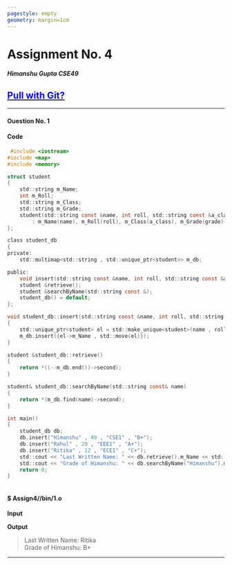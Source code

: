 ```yaml
---
pagestyle: empty
geometry: margin=1cm
---
```



# Assignment No. 4   
##### Himanshu Gupta CSE49   

## [<span style="color:blue">Pull with Git?</span>](https://github.com/crestfalln/Class-Assignments-OOP.git)

---
#### Ouestion No. 1 
>   

#### Code
```c
 #include <iostream>
#include <map>
#include <memory>

struct student
{
    std::string m_Name;
    int m_Roll;
    std::string m_Class;
    std::string m_Grade;
    student(std::string const &name, int roll, std::string const &a_class, std::string const &grade)
        : m_Name(name), m_Roll(roll), m_Class(a_class), m_Grade(grade){};
};

class student_db
{
private:
    std::multimap<std::string , std::unique_ptr<student>> m_db;

public:
    void insert(std::string const &name, int roll, std::string const &a_class, std::string const &grade);
    student &retrieve();
    student &searchByName(std::string const &);
    student_db() = default;
};

void student_db::insert(std::string const &name, int roll, std::string const &a_class, std::string const &grade)
{
    std::unique_ptr<student> el = std::make_unique<student>(name , roll , a_class , grade);
    m_db.insert({el->m_Name , std::move(el)});
}

student &student_db::retrieve()
{
    return *((--m_db.end())->second);
}

student& student_db::searchByName(std::string const& name)
{
    return *(m_db.find(name)->second);
}

int main()
{
    student_db db;
    db.insert("Himanshu" , 49 , "CSE1" , "B+");
    db.insert("Rahul" , 29 , "EEE1" , "A+");
    db.insert("Ritika" , 12 , "ECE1" , "C+");
    std::cout << "Last Written Name: " << db.retrieve().m_Name << std::endl;
    std::cout << "Grade of Himanshu: " << db.searchByName("Himanshu").m_Grade << std::endl;
    return 0; 
}
 
```

#### $ Assign4//bin/1.o   
>

**Input**  
 >  
 

**Output**  
 >Last Written Name: Ritika  
>Grade of Himanshu: B+  
 

---

